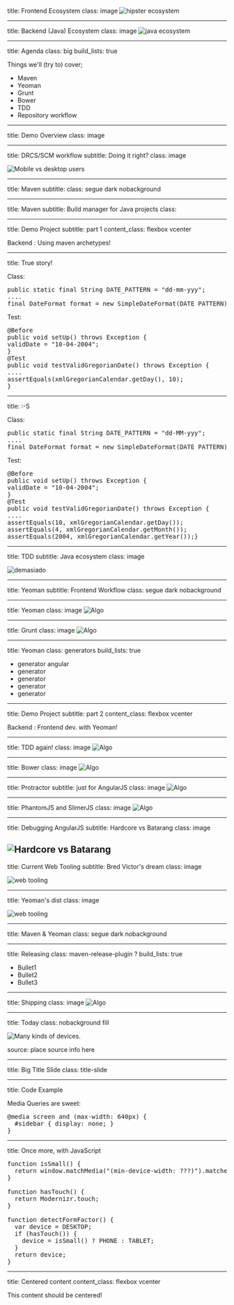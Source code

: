 title: Frontend Ecosystem
class: image
![hipster ecosystem](gitflow.png)


---
title: Backend (Java) Ecosystem
class: image
![java ecosystem](gitflow.png)


---
title: Agenda
class: big
build_lists: true

Things we'll (try to) cover;

- Maven
- Yeoman
- Grunt
- Bower
- TDD
- Repository workflow

---
title:  Demo Overview
class: image

---
title: DRCS/SCM workflow
subtitle: Doing it right?
class: image

![Mobile vs desktop users](gitflow.png)

---
title: Maven
subtitle:
class: segue dark nobackground

---
title:  Maven
subtitle:  Build manager for Java projects
class:

---

title: Demo Project
subtitle: part 1
content_class: flexbox vcenter

Backend : Using maven archetypes!

---
title: True story!

Class:
<pre class="prettyprint" data-lang="java">
public static final String DATE_PATTERN = "dd-mm-yyy";
....
final DateFormat format = new SimpleDateFormat(DATE_PATTERN);
</pre>

Test:
<pre class="prettyprint" data-lang="java">
@Before
public void setUp() throws Exception {
validDate = "10-04-2004";
}
@Test
public void testValidGregorianDate() throws Exception {
....
assertEquals(xmlGregorianCalendar.getDay(), 10);
}
</pre>

---
title: :-S

Class:
<pre class="prettyprint" data-lang="java">
public static final String DATE_PATTERN = "dd-MM-yyy";
....
final DateFormat format = new SimpleDateFormat(DATE_PATTERN);
</pre>

Test:
<pre class="prettyprint" data-lang="java">
@Before
public void setUp() throws Exception {
validDate = "10-04-2004";
}
@Test
public void testValidGregorianDate() throws Exception {
....
assertEquals(10, xmlGregorianCalendar.getDay());
assertEquals(4, xmlGregorianCalendar.getMonth());
assertEquals(2004, xmlGregorianCalendar.getYear());}
</pre>

---
title: TDD
subtitle: Java ecosystem
class: image

![demasiado](java_tdd.png)

---
title: Yeoman
subtitle: Frontend Workflow
class: segue dark nobackground

---
title: Yeoman
class: image
![ Algo ](yeoman.png)


---
title: Grunt
class: image
![ Algo ](grunt.png)

---
title: Yeoman
class: generators
build_lists: true

- generator angular
- generator
- generator
- generator
- generator

---
title: Demo Project
subtitle: part 2
content_class: flexbox vcenter

Backend : Frontend dev. with Yeoman!


---
title: TDD again!
class: image
![ Algo ](frontend-tdd.png)


---
title: Bower
class: image
![ Algo ](bower.png)

---
title: Protractor
subtitle: just for AngularJS
class: image
![ Algo ](protractor.png)

---
title: PhantomJS and SlimerJS
class: image
![ Algo ](phantomjs.png)

---
title: Debugging AngularJS
subtitle: Hardcore vs Batarang
class: image

![Hardcore vs Batarang](image.png)
---
title: Current Web Tooling
subtitle: Bred Victor's dream
class: image

![web tooling](chrome-dev-tools.png)

---
title: Yeoman's dist
class: image

![web tooling](yeoman-dist.png)

---

title: Maven & Yeoman
class: segue dark nobackground

---

title: Releasing
class: maven-release-plugin ?
build_lists: true

- Bullet1
- Bullet2
- Bullet3

---

title: Shipping
class: image
![ Algo ](shipping.png)


---

title: Today
class: nobackground fill

![Many kinds of devices.](image.png)

<footer class="source">source: place source info here</footer>

---

title: Big Title Slide
class: title-slide

---

title: Code Example

Media Queries are sweet:

<pre class="prettyprint" data-lang="css">
@media screen and (max-width: 640px) {
  #sidebar { display: none; }
}
</pre>

---

title: Once more, with JavaScript

<pre class="prettyprint" data-lang="java">
function isSmall() {
  return window.matchMedia("(min-device-width: ???)").matches;
}

function hasTouch() {
  return Modernizr.touch;
}

function detectFormFactor() {
  var device = DESKTOP;
  if (hasTouch()) {
    device = isSmall() ? PHONE : TABLET;
  }
  return device;
}
</pre>

---

title: Centered content
content_class: flexbox vcenter

This content should be centered!
